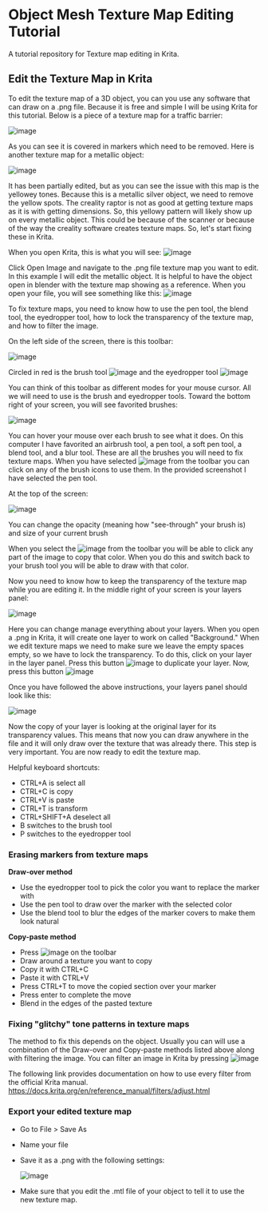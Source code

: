 # Object Mesh Texture Map Editing Tutorial
A tutorial repository for Texture map editing in Krita.

## Edit the Texture Map in Krita
To edit the texture map of a 3D object, you can you use any software that can draw on a .png file. Because it is free and simple I will be using Krita for this tutorial. Below is a piece of a texture map for a traffic barrier:

![image](https://github.com/user-attachments/assets/9d7a2b7a-ba62-4bb5-adcb-fb385b133f99)

As you can see it is covered in markers which need to be removed. Here is another texture map for a metallic object:

![image](https://github.com/user-attachments/assets/e3f93f42-2a89-4f5d-a8b9-181e9e08e76c)

It has been partially edited, but as you can see the issue with this map is the yellowey tones. Because this is a metallic silver object, we need to remove the yellow spots. The creality raptor is not as good at getting texture maps as it is with getting dimensions. So, this yellowy pattern will likely show up on every metallic object. This could be because of the scanner or because of the way the creality software creates texture maps. So, let's start fixing these in Krita.

When you open Krita, this is what you will see:
![image](https://github.com/user-attachments/assets/bd50db96-bd94-453a-a739-072ebb37d29a)

Click Open Image and navigate to the .png file texture map you want to edit. In this example I will edit the metallic object. It is helpful to have the object open in blender with the texture map showing as a reference. When you open your file, you will see something like this:
![image](https://github.com/user-attachments/assets/40ae0ca6-8344-419e-a3ce-c7d320341210)

To fix texture maps, you need to know how to use the pen tool, the blend tool, the eyedropper tool, how to lock the transparency of the texture map, and how to filter the image.

On the left side of the screen, there is this toolbar:

![image](https://github.com/user-attachments/assets/42328e8c-d5e1-46e7-8ee1-77c5221df6e7)

Circled in red is the brush tool ![image](https://github.com/user-attachments/assets/93e25815-cd5f-4a16-b432-8ecf18dac71e) and the eyedropper tool ![image](https://github.com/user-attachments/assets/4b8de83c-0f16-4800-9922-8e9a8a2e1fd3)

You can think of this toolbar as different modes for your mouse cursor. All we will need to use is the brush and eyedropper tools. Toward the bottom right of your screen, you will see favorited brushes:

![image](https://github.com/user-attachments/assets/32412a47-babc-4638-8d38-d713617972d2)

You can hover your mouse over each brush to see what it does. On this computer I have favorited an airbrush tool, a pen tool, a soft pen tool, a blend tool, and a blur tool. These are all the brushes you will need to fix texture maps. When you have selected ![image](https://github.com/user-attachments/assets/93e25815-cd5f-4a16-b432-8ecf18dac71e) from the toolbar you can click on any of the brush icons to use them. In the provided screenshot I have selected the pen tool. 

At the top of the screen:

![image](https://github.com/user-attachments/assets/ddee2b6f-67bc-4bbd-ba0d-339d29f82764)

You can change the opacity (meaning how "see-through" your brush is) and size of your current brush

When you select the ![image](https://github.com/user-attachments/assets/4b8de83c-0f16-4800-9922-8e9a8a2e1fd3) from the toolbar you will be able to click any part of the image to copy that color. When you do this and switch back to your brush tool you will be able to draw with that color.

Now you need to know how to keep the transparency of the texture map while you are editing it. In the middle right of your screen is your layers panel:

![image](https://github.com/user-attachments/assets/669bc184-a2d7-478b-b8af-77870511982b)

Here you can change manage everything about your layers. When you open a .png in Krita, it will create one layer to work on called "Background." When we edit texture maps we need to make sure we leave the empty spaces empty, so we have to lock the transparency. To do this, click on your layer in the layer panel. Press this button ![image](https://github.com/user-attachments/assets/2bee91af-5f2c-4bbc-8a08-a1af41238927) to duplicate your layer. Now, press this button ![image](https://github.com/user-attachments/assets/814ed247-b49b-4d8a-bc86-4458f0ea45a7)

Once you have followed the above instructions, your layers panel should look like this:

![image](https://github.com/user-attachments/assets/b261a039-e3ef-4b11-b11c-0380b520fb10)

Now the copy of your layer is looking at the original layer for its transparency values. This means that now you can draw anywhere in the file and it will only draw over the texture that was already there. This step is very important. You are now ready to edit the texture map.

Helpful keyboard shortcuts:
* CTRL+A is select all
* CTRL+C is copy
* CTRL+V is paste
* CTRL+T is transform
* CTRL+SHIFT+A deselect all
* B switches to the brush tool
* P switches to the eyedropper tool

### Erasing markers from texture maps

**Draw-over method**
- Use the eyedropper tool to pick the color you want to replace the marker with
- Use the pen tool to draw over the marker with the selected color
- Use the blend tool to blur the edges of the marker covers to make them look natural

**Copy-paste method**
- Press ![image](https://github.com/user-attachments/assets/db67045b-5845-41d2-901a-9023a04796c0) on the toolbar
- Draw around a texture you want to copy
- Copy it with CTRL+C
- Paste it with CTRL+V
- Press CTRL+T to move the copied section over your marker
- Press enter to complete the move
- Blend in the edges of the pasted texture


### Fixing "glitchy" tone patterns in texture maps

The method to fix this depends on the object. Usually you can will use a combination of the Draw-over and Copy-paste methods listed above along with filtering the image. You can filter an image in Krita by pressing ![image](https://github.com/user-attachments/assets/c901f322-8575-4c6b-a6ec-4e16a0e4abfe) 

The following link provides documentation on how to use every filter from the official Krita manual.
https://docs.krita.org/en/reference_manual/filters/adjust.html

### Export your edited texture map
* Go to File > Save As 
* Name your file
* Save it as a .png with the following settings:
  
  ![image](https://github.com/user-attachments/assets/8e898373-c1a9-4709-9891-42e6edf440cd)

* Make sure that you edit the .mtl file of your object to tell it to use the new texture map.
